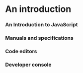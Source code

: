 # An introduction

### An Introduction to JavaScript

### Manuals and specifications

### Code editors

### Developer console
